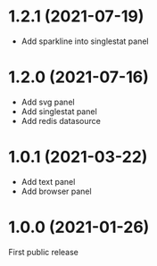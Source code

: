 # 1.2.1 (2021-07-19)
- Add sparkline into singlestat panel

# 1.2.0 (2021-07-16)
- Add svg panel
- Add singlestat panel
- Add redis datasource

# 1.0.1 (2021-03-22)
- Add text panel
- Add browser panel

# 1.0.0 (2021-01-26)
First public release

